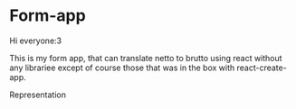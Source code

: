 # Form-app

Hi everyone:3

This is my form app, that can translate netto to brutto using react without any librariee except of course 
those that was in the box with react-create-app. 

Representation

